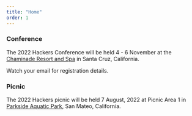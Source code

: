 ```yaml
---
title: "Home"
order: 1
---
```


### Conference

The 2022 Hackers Conference will be held 4 - 6 November at the [Chaminade Resort and Spa](https://www.chaminade.com/) in Santa Cruz, California.

Watch your email for registration details.

### Picnic

The 2022 Hackers picnic will be held 7 August, 2022 at Picnic Area 1 in [Parkside Aquatic Park](https://www.cityofsanmateo.org/3340/Parkside-Aquatic-Park), San Mateo, California.